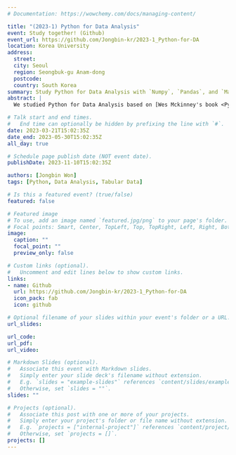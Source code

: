 ```yaml
---
# Documentation: https://wowchemy.com/docs/managing-content/

title: "(2023-1) Python for Data Analysis"
event: Study together! (Github)
event_url: https://github.com/Jongbin-kr/2023-1_Python-for-DA
location: Korea University
address:
  street:
  city: Seoul
  region: Seongbuk-gu Anam-dong
  postcode:
  country: South Korea
summary: Study Python for Data Analysis with `Numpy`, `Pandas`, and `Matplotlib`
abstract: |
  We studied Python for Data Analysis based on [Wes Mckinney's book <Python for Data Analysis>](https://www.oreilly.com/library/view/python-for-data/9781491957653/). We studied how to use `Numpy`, `Pandas`, and `Matplotlib` library for tabular data analysis.

# Talk start and end times.
#   End time can optionally be hidden by prefixing the line with `#`.
date: 2023-03-21T15:02:35Z
date_end: 2023-05-30T15:02:35Z
all_day: true

# Schedule page publish date (NOT event date).
publishDate: 2023-11-10T15:02:35Z

authors: [Jongbin Won]
tags: [Python, Data Analysis, Tabular Data]

# Is this a featured event? (true/false)
featured: false

# Featured image
# To use, add an image named `featured.jpg/png` to your page's folder. 
# Focal points: Smart, Center, TopLeft, Top, TopRight, Left, Right, BottomLeft, Bottom, BottomRight.
image:
  caption: ""
  focal_point: ""
  preview_only: false

# Custom links (optional).
#   Uncomment and edit lines below to show custom links.
links:
- name: Github
  url: https://github.com/Jongbin-kr/2023-1_Python-for-DA
  icon_pack: fab
  icon: github

# Optional filename of your slides within your event's folder or a URL.
url_slides:

url_code:
url_pdf:
url_video:

# Markdown Slides (optional).
#   Associate this event with Markdown slides.
#   Simply enter your slide deck's filename without extension.
#   E.g. `slides = "example-slides"` references `content/slides/example-slides.md`.
#   Otherwise, set `slides = ""`.
slides: ""

# Projects (optional).
#   Associate this post with one or more of your projects.
#   Simply enter your project's folder or file name without extension.
#   E.g. `projects = ["internal-project"]` references `content/project/deep-learning/index.md`.
#   Otherwise, set `projects = []`.
projects: []
---
```


